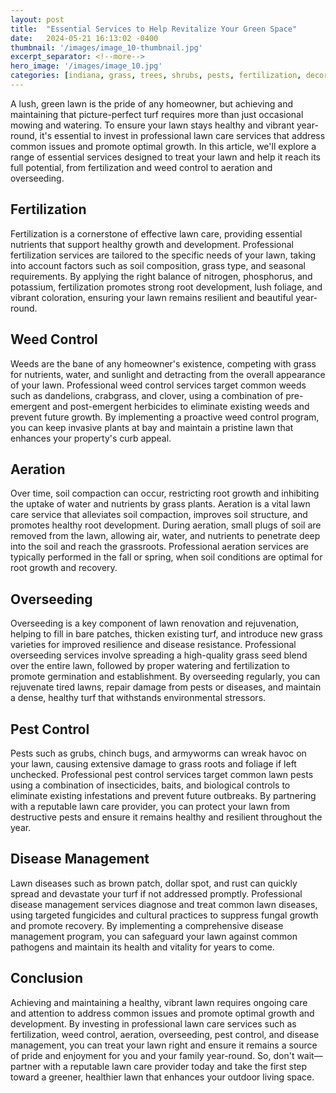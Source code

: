 ```yaml
---
layout: post
title:  "Essential Services to Help Revitalize Your Green Space"
date:   2024-05-21 16:13:02 -0400
thumbnail: '/images/image_10-thumbnail.jpg'
excerpt_separator: <!--more-->
hero_image: '/images/image_10.jpg'
categories: [indiana, grass, trees, shrubs, pests, fertilization, decoration, curb appeal, garden, flowers, recreation]
---
```

A lush, green lawn is the pride of any homeowner, but achieving and maintaining that picture-perfect turf requires more than just occasional mowing and watering. <!--more-->To ensure your lawn stays healthy and vibrant year-round, it's essential to invest in professional lawn care services that address common issues and promote optimal growth. In this article, we'll explore a range of essential services designed to treat your lawn and help it reach its full potential, from fertilization and weed control to aeration and overseeding.

## Fertilization
Fertilization is a cornerstone of effective lawn care, providing essential nutrients that support healthy growth and development. Professional fertilization services are tailored to the specific needs of your lawn, taking into account factors such as soil composition, grass type, and seasonal requirements. By applying the right balance of nitrogen, phosphorus, and potassium, fertilization promotes strong root development, lush foliage, and vibrant coloration, ensuring your lawn remains resilient and beautiful year-round.

## Weed Control
Weeds are the bane of any homeowner's existence, competing with grass for nutrients, water, and sunlight and detracting from the overall appearance of your lawn. Professional weed control services target common weeds such as dandelions, crabgrass, and clover, using a combination of pre-emergent and post-emergent herbicides to eliminate existing weeds and prevent future growth. By implementing a proactive weed control program, you can keep invasive plants at bay and maintain a pristine lawn that enhances your property's curb appeal.

## Aeration
Over time, soil compaction can occur, restricting root growth and inhibiting the uptake of water and nutrients by grass plants. Aeration is a vital lawn care service that alleviates soil compaction, improves soil structure, and promotes healthy root development. During aeration, small plugs of soil are removed from the lawn, allowing air, water, and nutrients to penetrate deep into the soil and reach the grassroots. Professional aeration services are typically performed in the fall or spring, when soil conditions are optimal for root growth and recovery.

## Overseeding
Overseeding is a key component of lawn renovation and rejuvenation, helping to fill in bare patches, thicken existing turf, and introduce new grass varieties for improved resilience and disease resistance. Professional overseeding services involve spreading a high-quality grass seed blend over the entire lawn, followed by proper watering and fertilization to promote germination and establishment. By overseeding regularly, you can rejuvenate tired lawns, repair damage from pests or diseases, and maintain a dense, healthy turf that withstands environmental stressors.

## Pest Control
Pests such as grubs, chinch bugs, and armyworms can wreak havoc on your lawn, causing extensive damage to grass roots and foliage if left unchecked. Professional pest control services target common lawn pests using a combination of insecticides, baits, and biological controls to eliminate existing infestations and prevent future outbreaks. By partnering with a reputable lawn care provider, you can protect your lawn from destructive pests and ensure it remains healthy and resilient throughout the year.

## Disease Management
Lawn diseases such as brown patch, dollar spot, and rust can quickly spread and devastate your turf if not addressed promptly. Professional disease management services diagnose and treat common lawn diseases, using targeted fungicides and cultural practices to suppress fungal growth and promote recovery. By implementing a comprehensive disease management program, you can safeguard your lawn against common pathogens and maintain its health and vitality for years to come.

## Conclusion
Achieving and maintaining a healthy, vibrant lawn requires ongoing care and attention to address common issues and promote optimal growth and development. By investing in professional lawn care services such as fertilization, weed control, aeration, overseeding, pest control, and disease management, you can treat your lawn right and ensure it remains a source of pride and enjoyment for you and your family year-round. So, don't wait—partner with a reputable lawn care provider today and take the first step toward a greener, healthier lawn that enhances your outdoor living space.
